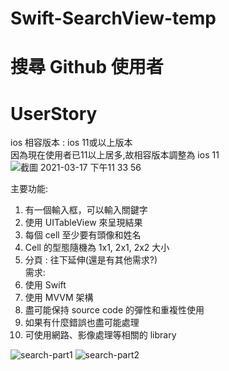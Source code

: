 # Swift-SearchView-temp
# 搜尋 Github 使用者
# UserStory

ios 相容版本 : ios 11或以上版本 <br />
因為現在使用者已11以上居多,故相容版本調整為 ios 11
![截圖 2021-03-17 下午11 33 56](https://user-images.githubusercontent.com/8057425/111494281-4bf3e600-8779-11eb-9e3b-24adb2a2f41c.jpg)


主要功能:
1. 有一個輸入框，可以輸入關鍵字<br />
2. 使用 UITableView 來呈現結果<br />
3. 每個 cell 至少要有頭像和姓名<br />
4. Cell 的型態隨機為 1x1, 2x1, 2x2 大小<br />
5. 分頁 : 往下延伸(還是有其他需求?)<br />
需求:
1. 使用 Swift<br />
2. 使用 MVVM 架構<br />
3. 盡可能保持 source code 的彈性和重複性使用<br />
4. 如果有什麼錯誤也盡可能處理<br />
5. 可使用網路、影像處理等相關的 library<br />

![search-part1](https://user-images.githubusercontent.com/8057425/111491993-45fd0580-8777-11eb-927f-0ce9d7d3b2e9.gif)
![search-part2](https://user-images.githubusercontent.com/8057425/111492031-4dbcaa00-8777-11eb-9587-946c19d7402a.gif)
